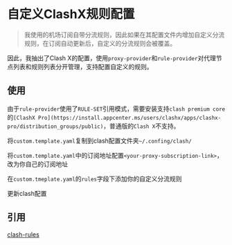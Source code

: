 # 自定义ClashX规则配置

> 我使用的机场订阅自带分流规则，因此如果在其配置文件内增加自定义分流规则，在订阅自动更新后，自定义的分流规则会被覆盖。

因此，我抽出了Clash X的配置，使用`proxy-provider`和`rule-provider`对代理节点列表和规则列表分开管理，支持配置自定义的规则。

## 使用

由于`rule-provider`使用了`RULE-SET`引用模式，需要安装支持`clash premium core`的`[ClashX Pro](https://install.appcenter.ms/users/clashx/apps/clashx-pro/distribution_groups/public)`，普通版的`Clash X`不支持。

将`custom.template.yaml`复制到clash配置文件夹`~/.confing/clash/`

将`custom.template.yaml`中的订阅地址配置`<your-proxy-subscription-link>`，改为你自己的订阅地址

在`custom.tmeplate.yaml`的`rules`字段下添加你的自定义分流规则

更新clash配置

## 引用

[clash-rules](https://github.com/Loyalsoldier/clash-rules)